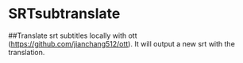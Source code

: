 # SRTsubtranslate
##Translate srt subtitles locally with ott (https://github.com/jianchang512/ott).
It will output a new srt with the translation.
